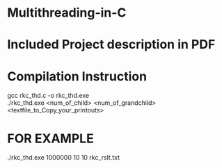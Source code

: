 # Multithreading-in-C
# Included Project description in PDF


# Compilation Instruction

gcc rkc_thd.c -o rkc_thd.exe <br>
./rkc_thd.exe <sum up to> <num_of_child> <num_of_grandchild> <textfile_to_Copy_your_printouts>
 # FOR EXAMPLE
  ./rkc_thd.exe 1000000 10 10 rkc_rslt.txt
  
  
  
